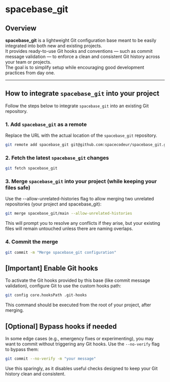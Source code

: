 # spacebase_git

## Overview

**spacebase_git** is a lightweight Git configuration base meant to be easily integrated into both new and existing projects.  
It provides ready-to-use Git hooks and conventions — such as commit message validation — to enforce a clean and consistent Git history across your team or projects.  
The goal is to simplify setup while encouraging good development practices from day one.

---

## How to integrate `spacebase_git` into your project

Follow the steps below to integrate `spacebase_git` into an existing Git repository.

### 1. Add `spacebase_git` as a remote

Replace the URL with the actual location of the `spacebase_git` repository.

```bash
git remote add spacebase_git git@github.com:spacecodeur/spacebase_git.git
```

### 2. Fetch the latest `spacebase_git` changes

```bash
git fetch spacebase_git
```

### 3. Merge `spacebase_git` into your project (while keeping your files safe)

Use the --allow-unrelated-histories flag to allow merging two unrelated repositories (your project and spacebase_git):

```bash
git merge spacebase_git/main --allow-unrelated-histories
```

This will prompt you to resolve any conflicts if they arise, but your existing files will remain untouched unless there are naming overlaps.

### 4. Commit the merge

```bash
git commit -m "Merge spacebase_git configuration"
```

## [Important] Enable Git hooks

To activate the Git hooks provided by this base (like commit message validation), configure Git to use the custom hooks path:

```bash
git config core.hooksPath .git-hooks
```

This command should be executed from the root of your project, after merging.

## [Optional] Bypass hooks if needed

In some edge cases (e.g., emergency fixes or experimenting), you may want to commit without triggering any Git hooks.
Use the `--no-verify` flag to bypass them:

```bash
git commit --no-verify -m "your message"
```

Use this sparingly, as it disables useful checks designed to keep your Git history clean and consistent.

